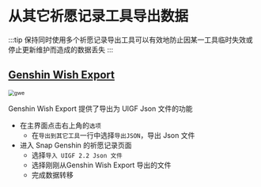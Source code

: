 # 从其它祈愿记录工具导出数据

:::tip
保持同时使用多个祈愿记录导出工具可以有效地防止因某一工具临时失效或停止更新维护而造成的数据丢失
:::

## [Genshin Wish Export](https://github.com/biuuu/genshin-wish-export)

<img src="/img/gwe-screenshot.png" alt="gwe" style="zoom:75%;" />

Genshin Wish Export 提供了导出为 UIGF Json 文件的功能

- 在主界面点击右上角的`选项`
    - 在`导出到其它工具`一行中选择`导出JSON`，导出 Json 文件
- 进入 Snap Genshin 的祈愿记录页面
    - 选择`导入 UIGF 2.2 Json 文件`
    - 选择刚刚从Genshin Wish Export 导出的文件
    - 完成数据转移
